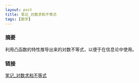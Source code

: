 ```yaml
---
layout: post
title: 笔记_对数求和不等式
tags: [数学]
---
```


### 摘要

利用凸函数的特性推导出来的对数不等式，以便于在信息论中使用。

### 链接

[笔记_对数求和不等式](https://naibaowjk.github.io/documents/笔记_对数求和不等式.pdf)